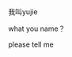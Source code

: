 <html>
 <head> <title>My name yujie</title>
   <style type="text/css">
     body{
          background-image:url();
          background-size:100% 100%;
          height:100%;
     }
     html{
          height:100%;
     }
     @keyframes myfirst{
                from{red}
                  to{green}
     animation:myfirst 1s infinite;
   
     
     
     }
   </style>
   
   
   
   
  </head><body>
  我叫yujie
  
  <p>what you name？</p>
  please tell me
  
  
  
  
</body>  
  </html>
